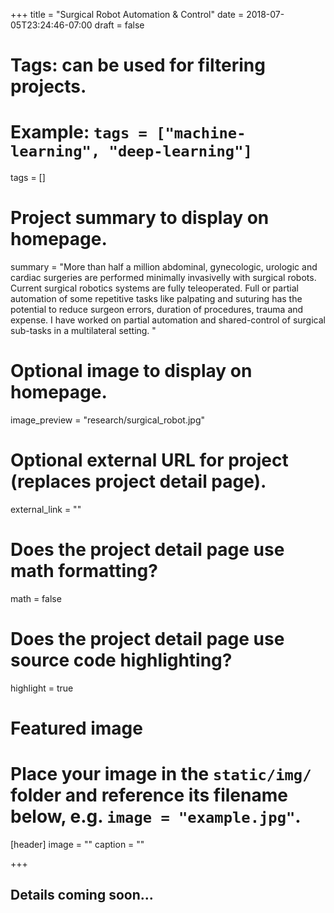 +++
title = "Surgical Robot Automation & Control"
date = 2018-07-05T23:24:46-07:00
draft = false

# Tags: can be used for filtering projects.
# Example: `tags = ["machine-learning", "deep-learning"]`
tags = []

# Project summary to display on homepage.
summary = "More than half a million abdominal, gynecologic, urologic and cardiac surgeries are performed minimally invasivelly with surgical robots. Current surgical robotics systems are fully teleoperated. Full or partial automation of some repetitive tasks like palpating and suturing has the potential to reduce surgeon errors, duration of procedures, trauma and expense. I have worked on partial automation and shared-control of surgical sub-tasks in a multilateral setting. "

# Optional image to display on homepage.
image_preview = "research/surgical_robot.jpg"

# Optional external URL for project (replaces project detail page).
external_link = ""

# Does the project detail page use math formatting?
math = false

# Does the project detail page use source code highlighting?
highlight = true

# Featured image
# Place your image in the `static/img/` folder and reference its filename below, e.g. `image = "example.jpg"`.
[header]
image = ""
caption = ""

+++

<h2>Details coming soon...</h2>
